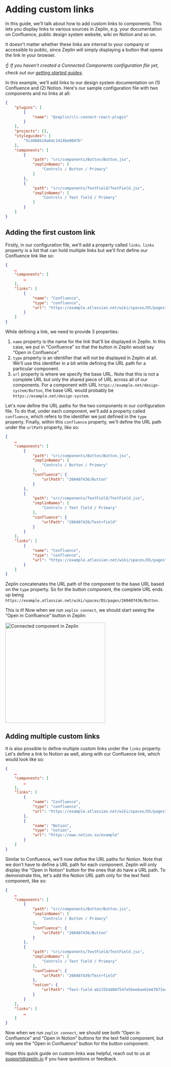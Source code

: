 # Adding custom links

In this guide, we'll talk about how to add custom links to components. This lets you display links to various sources in Zeplin, e.g. your documentation on Confluence, public design system website, wiki on Notion and so on.

It doesn't matter whether these links are internal to your company or accessible to public, since Zeplin will simply displaying a button that opens the link in your browser.

☝️ _If you haven't created a Connected Components configuration file yet, check out our [getting started guides](/README.md#getting-started)._

In this example, we'll add links to our design system documentation on (1) Confluence and (2) Notion. Here's our sample configuration file with two components and no links at all:

```json
{
    "plugins": [
        {
            "name": "@zeplin/cli-connect-react-plugin"
        }
    ],
    "projects": [],
    "styleguides": [
        "5cd486b18a64c1414be004fb"
    ],
    "components": [
        {
            "path": "src/components/Button/Button.jsx",
            "zeplinNames": [
                "Controls / Button / Primary"
            ]
        },
        {
            "path": "src/components/TextField/TextField.jsx",
            "zeplinNames": [
                "Controls / Text field / Primary"
            ]
        }
    ]
}
```

## Adding the first custom link

Firstly, in our configuration file, we'll add a property called `links`. `links` property is a list that can hold multiple links but we'll first define our Confluence link like so:

```json
{
    …
    "components": [
        …
    ],
    "links": [
        {
            "name": "Confluence",
            "type": "confluence",
            "url": "https://example.atlassian.net/wiki/spaces/DS/pages"
        }
    ]
}
```

While defining a link, we need to provide 3 properties:

1. `name` property is the name for the link that'll be displayed in Zeplin. In this case, we put in “Confluence” so that the button in Zeplin would say “Open in Confluence”.
2. `type` property is an identifier that will not be displayed in Zeplin at all. We'll use this identifier in a bit while defining the URL path for a particular component.
3. `url` property is where we specify the base URL. Note that this is not a complete URL but only the shared piece of URL across all of our components. For a component with URL `https://example.net/design-system/Button`, the base URL would probably be `https://example.net/design-system`.

Let's now define the URL paths for the two components in our configuration file. To do that, under each component, we'll add a property called `confluence`, which refers to the identifier we just defined in the `type` property. Finally, within this `confluence` property, we'll define the URL path under the `urlPath` property, like so:

```json
{
    …
    "components": [
        {
            "path": "src/components/Button/Button.jsx",
            "zeplinNames": [
                "Controls / Button / Primary"
            ],
            "confluence": {
                "urlPath": "260407436/Button"
            }
        },
        {
            "path": "src/components/TextField/TextField.jsx",
            "zeplinNames": [
                "Controls / Text field / Primary"
            ],
            "confluence": {
                "urlPath": "260407439/Text+field"
            }
        }
    ],
    "links": [
        {
            "name": "Confluence",
            "type": "confluence",
            "url": "https://example.atlassian.net/wiki/spaces/DS/pages"
        }
    ]
}
```

Zeplin concatenates the URL path of the component to the base URL based on the `type` property. So for the button component, the complete URL ends up being `https://example.atlassian.net/wiki/spaces/DS/pages/260407436/Button`.

This is it! Now when we run `zeplin connect`, we should start seeing the “Open in Confluence” button in Zeplin:

<img src="../../img/zeplinCustomLink.png" alt="Connected component in Zeplin" width="314" />

## Adding multiple custom links

It is also possible to define multiple custom links under the `links` property. Let's define a link to Notion as well, along with our Confluence link, which would look like so:

```json
{
    …
    "components": [
        …
    ],
    "links": [
        {
            "name": "Confluence",
            "type": "confluence",
            "url": "https://example.atlassian.net/wiki/spaces/DS/pages"
        },
        {
            "name": "Notion",
            "type": "notion",
            "url": "https://www.notion.so/example"
        }
    ]
}
```

Similar to Confluence, we'll now define the URL paths for Notion. Note that we don't have to define a URL path for each component. Zeplin will only display the “Open in Notion” button for the ones that do have a URL path. To demonstrate this, let's add the Notion URL path only for the text field component, like so:

```json
{
    …
    "components": [
        {
            "path": "src/components/Button/Button.jsx",
            "zeplinNames": [
                "Controls / Button / Primary"
            ],
            "confluence": {
                "urlPath": "260407436/Button"
            }
        },
        {
            "path": "src/components/TextField/TextField.jsx",
            "zeplinNames": [
                "Controls / Text field / Primary"
            ],
            "confluence": {
                "urlPath": "260407439/Text+field"
            },
            "notion": {
                "urlPath": "Text-field-ab17d54d86f547e5bee6ae62e67073a4"
            }
        }
    ],
    "links": [
        …
    ]
}
```

Now when we run `zeplin connect`, we should see both “Open in Confluence” and “Open in Notion” buttons for the text field component, but only see the “Open in Confluence” button for the button component.

Hope this quick guide on custom links was helpful, reach out to us at [support@zeplin.io](mailto:support@zeplin.io) if you have questions or feedback.

